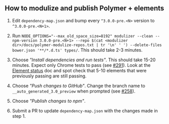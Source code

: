 ## How to modulize and publish Polymer + elements

1. Edit `dependency-map.json` and bump every `^3.0.0-pre.<N>` version to
   `^3.0.0-pre.<N+1>`.

2. Run `NODE_OPTIONS="--max_old_space_size=8192" modulizer --clean --npm-version 3.0.0-pre.<N+1> --repo $(cat <modulizer dir>/docs/polymer-modulize-repos.txt | tr '\n' ' ') --delete-files bower.json '**/*.d.ts' types/`. This should take 2-3 minutes.

3. Choose *"Install dependencies and run tests"*. This should take 15-20 minutes.
   Expect only Chrome tests to pass (see [#291](https://github.com/Polymer/polymer-modulizer/issues/291)). Look at the [Element status](https://github.com/Polymer/polymer-modulizer/blob/master/docs/polymer-3-element-status.md) doc and spot check that 5-10 elements that were previously passing are still passing.

4. Choose *"Push changes to GitHub"*. Change the branch name to `__auto_generated_3.0_preview` when prompted (see [#258](https://github.com/Polymer/polymer-modulizer/issues/258)).

5. Choose *"Publish changes to npm"*.

6. Submit a PR to update `dependency-map.json` with the changes made in step 1.
